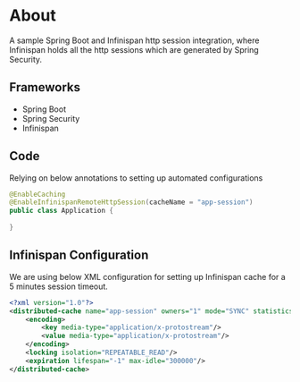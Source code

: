 # About
A sample Spring Boot and Infinispan http session integration, where Infinispan holds all the http sessions which are generated by Spring Security. 

## Frameworks
- Spring Boot
- Spring Security
- Infinispan

## Code
Relying on below annotations to setting up automated configurations
```java
@EnableCaching
@EnableInfinispanRemoteHttpSession(cacheName = "app-session")
public class Application {
    
}
```
## Infinispan Configuration
We are using below XML configuration for setting up Infinispan cache for a 5 minutes session timeout.
```xml
<?xml version="1.0"?>
<distributed-cache name="app-session" owners="1" mode="SYNC" statistics="true">
	<encoding>
		<key media-type="application/x-protostream"/>
		<value media-type="application/x-protostream"/>
	</encoding>
	<locking isolation="REPEATABLE_READ"/>
	<expiration lifespan="-1" max-idle="300000"/>
</distributed-cache>
```